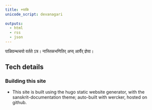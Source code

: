 ```yaml
---
title: +पाळि
unicode_script: devanagari  
  
outputs:
  - html
  - rss
  - json
---
```


पाळिग्रन्थचयो वर्तते ऽत्र। नास्तिकभणितिर् अप्य् आर्यैर् ज्ञेया।

## Tech details
### Building this site
- This site is built using the hugo static website generator, with the sanskrit-documentation theme; auto-built with wercker, hosted on github.
